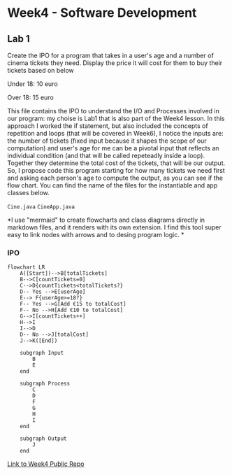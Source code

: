 # Week4 - Software Development

## Lab 1
Create the IPO for a program that takes in a user's age and a number of cinema tickets they need. Display the price it will cost for them to buy their tickets based on below

Under 18: 10 euro

Over 18: 15 euro


This file contains the IPO to understand the I/O and Processes involved in our program: my choise is Lab1 that is also part of the Week4 lesson. In this approach I worked the if statement, but also included the concepts of repetition and loops (that will be covered in Week6), I notice the inputs are: the number of tickets (fixed input because it shapes the scope of our computation) and user's age for me can be a pivotal input that reflects an individual condition (and that will be called repeteadly inside a loop). Together they determine the total cost of the tickets, that will be our output. So, I propose code this program starting for how many tickets we need first and asking each person's age to compute the output, as you can see if the flow chart. You can find the name of the files for the instantiable and app classes below.


`Cine.java`
`CineApp.java`

*I use "mermaid" to create flowcharts and class diagrams directly in markdown files, and it renders with its own extension. I find this tool super easy to link nodes with arrows and to desing program logic. *


### IPO
``` mermaid
flowchart LR
    A([Start])-->B[totalTickets]
    B-->C[countTickets=0]
    C-->D{countTickets<totalTickets?}
    D-- Yes -->E[userAge]
    E--> F{userAge>=18?}
    F-- Yes -->G[Add €15 to totalCost]
    F-- No -->H[Add €10 to totalCost]
    G-->I[countTickets++]
    H-->I
    I-->D
    D-- No -->J[totalCost]
    J-->K([End])

    subgraph Input
        B
        E
    end

    subgraph Process
        C
        D
        F
        G
        H
        I
    end

    subgraph Output
        J
    end

```

[Link to Week4 Public Repo](http://github.com/alanmaizon/Software-Development/blob/main/Week4/)